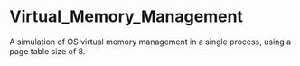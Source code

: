 # Virtual_Memory_Management
A simulation of OS virtual memory management in a single process, using a page table size of 8.
